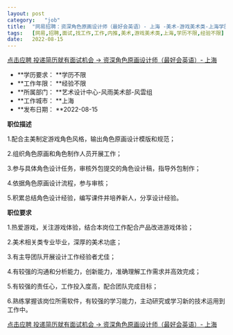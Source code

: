 ```yaml
---
layout:	post
category:	"job"
title:	"网易招聘：资深角色原画设计师（最好会英语）- 上海 -美术-游戏美术类-上海学历不限经验不限"
tags:	[网易,招聘,面试,找工作,工作,内推,美术,游戏美术类,上海,学历不限,经验不限]
date:	2022-08-15
---
```


[点击应聘 投递简历就有面试机会 ->  资深角色原画设计师（最好会英语）- 上海 ](http://mobile.bole.netease.com/bole/boleDetail?id=32081&employeeId=346f03c3cda5f04c&key=all)



- **学历要求： **学历不限
- **工作年限： **经验不限
- **所属部门： **艺术设计中心-风雨美术部-风雲组
- **工作城市： **上海
- **发布日期： **2022-08-15



**职位描述**

1.配合主美制定游戏角色风格，输出角色原画设计模版和规范；

2.组织角色原画和角色制作人员开展工作；

3.参与具体角色设计任务，审核外包提交的角色设计稿，指导外包制作；

4.依据角色原画设计流程，参与审核；

5.积累总结角色设计经验，编写课件并培养新人，分享设计经验。



**职位要求**

1.热爱游戏，关注游戏体验，结合本岗位工作配合产品改进游戏体验；

2.美术相关类专业毕业，深厚的美术功底；

3.有主导团队开展设计工作经验者尤佳；

4.有较强的沟通和分析能力，创新能力，准确理解工作需求并高效完成；

5.有较强的责任心，工作投入度高，配合团队完成目标；

6.熟练掌握该岗位所需软件，有较强的学习能力，主动研究或学习新的技术运用到工作中。



[点击应聘 投递简历就有面试机会 ->  资深角色原画设计师（最好会英语）- 上海 ](http://mobile.bole.netease.com/bole/boleDetail?id=32081&employeeId=346f03c3cda5f04c&key=all)